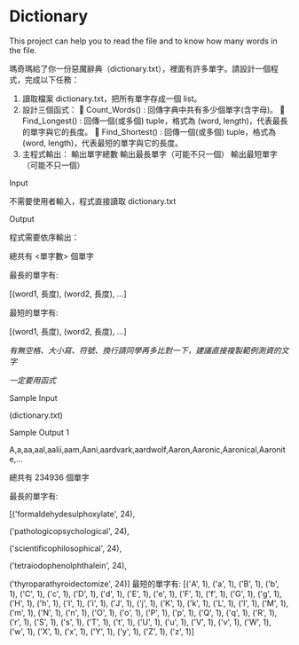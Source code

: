 # Dictionary
This project can help you to read the file and to know how many words in the file.

瑪奇瑪給了你一份惡魔辭典（dictionary.txt），裡面有許多單字。請設計一個程式，完成以下任務：

1. 讀取檔案 dictionary.txt，把所有單字存成一個 list。
2. 設計三個函式：
 Count_Words() : 回傳字典中共有多少個單字(含字母)。
 Find_Longest() : 回傳一個(或多個) tuple，格式為 (word, length)，代表最長的單字與它的長度。
 Find_Shortest() : 回傳一個(或多個) tuple，格式為 (word, length)，代表最短的單字與它的長度。
3. 主程式輸出：
輸出單字總數
輸出最長單字（可能不只一個）
輸出最短單字（可能不只一個）

Input

不需要使用者輸入，程式直接讀取 dictionary.txt

Output

程式需要依序輸出：

總共有 <單字數> 個單字

最長的單字有:

[(word1, 長度), (word2, 長度), ...]

最短的單字有:

[(word1, 長度), (word2, 長度), ...]

*有無空格、大小寫、符號、換行請同學再多比對一下，建議直接複製範例測資的文字*

*一定要用函式*

Sample Input

(dictionary.txt) 

Sample Output 1

A,a,aa,aal,aalii,aam,Aani,aardvark,aardwolf,Aaron,Aaronic,Aaronical,Aaronite,…

總共有 234936 個單字

最長的單字有:

[('formaldehydesulphoxylate', 24),

('pathologicopsychological', 24),

('scientificophilosophical', 24),

('tetraiodophenolphthalein', 24),

('thyroparathyroidectomize', 24)]
最短的單字有:
[('A', 1), ('a', 1), ('B', 1), ('b', 1), ('C', 1),
('c', 1), ('D', 1), ('d', 1), ('E', 1), ('e', 1), ('F',
1), ('f', 1), ('G', 1), ('g', 1), ('H', 1), ('h', 1),
('I', 1), ('i', 1), ('J', 1), ('j', 1), ('K', 1), ('k',
1), ('L', 1), ('l', 1), ('M', 1), ('m', 1), ('N', 1),
('n', 1), ('O', 1), ('o', 1), ('P', 1), ('p', 1), ('Q',
1), ('q', 1), ('R', 1), ('r', 1), ('S', 1), ('s', 1),
('T', 1), ('t', 1), ('U', 1), ('u', 1), ('V', 1), ('v',
1), ('W', 1), ('w', 1), ('X', 1), ('x', 1), ('Y',
1), ('y', 1), ('Z', 1), ('z', 1)]
